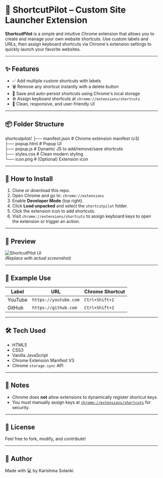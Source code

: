 # 🚀 ShortcutPilot – Custom Site Launcher Extension

**ShortcutPilot** is a simple and intuitive Chrome extension that allows you to create and manage your own website shortcuts. Use custom labels and URLs, then assign keyboard shortcuts via Chrome's extension settings to quickly launch your favorite websites.

---

## ✨ Features

- ✅ Add multiple custom shortcuts with labels
- 🗑️ Remove any shortcut instantly with a delete button
- 💾 Save and auto-persist shortcuts using Chrome's local storage
- ⚙️ Assign keyboard shortcuts at `chrome://extensions/shortcuts`
- 🧠 Clean, responsive, and user-friendly UI

---

## 📦 Folder Structure

shortcutpilot/
├── manifest.json # Chrome extension manifest (v3)<br>
├── popup.html # Popup UI <br>
├── popup.js # Dynamic JS to add/remove/save shortcuts<br>
├── styles.css # Clean modern styling<br>
└── icon.png # (Optional) Extension icon<br>


---

## 🔧 How to Install

1. Clone or download this repo.
2. Open Chrome and go to: `chrome://extensions`
3. Enable **Developer Mode** (top right).
4. Click **Load unpacked** and select the `shortcutpilot` folder.
5. Click the extension icon to add shortcuts.
6. Visit `chrome://extensions/shortcuts` to assign keyboard keys to open the extension or trigger an action.

---

## 📸 Preview

![ShortcutPilot UI](https://via.placeholder.com/400x250?text=ShortcutPilot+UI+Preview)  
*(Replace with actual screenshot)*

---

## 📝 Example Use

| Label         | URL                         | Chrome Shortcut      |
|---------------|-----------------------------|-----------------------|
| YouTube       | `https://youtube.com`       | `Ctrl+Shift+1`        |
| GitHub        | `https://github.com`        | `Ctrl+Shift+2`        |

---

## 🛠 Tech Used

- HTML5  
- CSS3  
- Vanilla JavaScript  
- Chrome Extension Manifest V3  
- Chrome `storage.sync` API

---

## 📌 Notes

- Chrome does **not** allow extensions to dynamically register shortcut keys.
- You must manually assign keys at [`chrome://extensions/shortcuts`](chrome://extensions/shortcuts) for security.

---

## 🤝 License

 Feel free to fork, modify, and contribute!

---

## 👋 Author

Made with 💻 by Karishma Solanki

